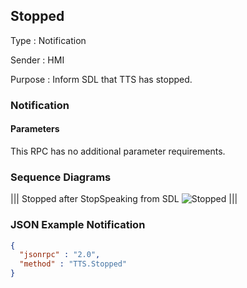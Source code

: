 ## Stopped

Type
: Notification

Sender
: HMI

Purpose
: Inform SDL that TTS has stopped.

### Notification

#### Parameters

This RPC has no additional parameter requirements.

### Sequence Diagrams
|||
Stopped after StopSpeaking from SDL
![Stopped](./assets/Stopped.png)
|||

### JSON Example Notification
```json
{
  "jsonrpc" : "2.0",
  "method" : "TTS.Stopped"
}
```